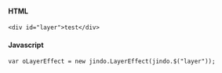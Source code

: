 #### HTML

	<div id="layer">test</div>

#### Javascript

	var oLayerEffect = new jindo.LayerEffect(jindo.$("layer"));